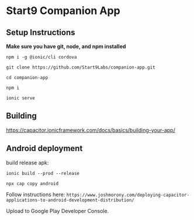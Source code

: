# Start9 Companion App

## Setup Instructions

**Make sure you have git, node, and npm installed**

`npm i -g @ionic/cli cordova`

`git clone https://github.com/Start9Labs/companion-app.git`

`cd companion-app`

`npm i`

`ionic serve`

## Building
https://capacitor.ionicframework.com/docs/basics/building-your-app/

## Android deployment

build release apk:

`ionic build --prod --release`

`npx cap copy android`

Follow instructions here: `https://www.joshmorony.com/deploying-capacitor-applications-to-android-development-distribution/`

Upload to Google Play Developer Console.
